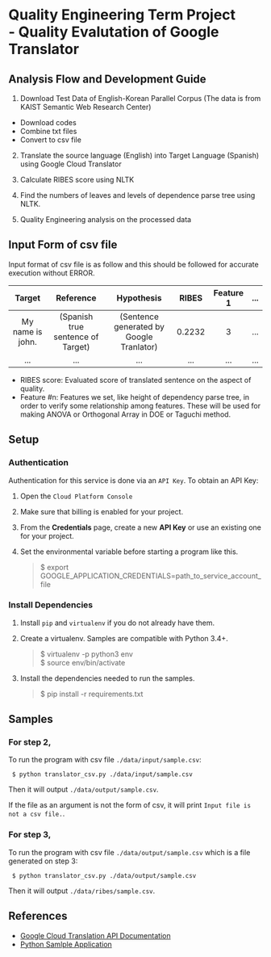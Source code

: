 # Quality Engineering Term Project <br /> - Quality Evalutation of Google Translator


## Analysis Flow and Development Guide

1. Download Test Data of English-Korean Parallel Corpus (The data is from KAIST Semantic Web Research Center)
  * Download codes
  * Combine txt files
  * Convert to csv file

2. Translate the source language (English) into Target Language (Spanish) using Google Cloud Translator

3. Calculate RIBES score using NLTK

4. Find the numbers of leaves and levels of dependence parse tree using NLTK.

5. Quality Engineering analysis on the processed data


## Input Form of csv file
Input format of csv file is as follow and this should be followed for accurate execution without ERROR.

|Target|Reference|Hypothesis|RIBES|Feature 1|...|
|:-:|:-:|:-:|:-:|:-:|:-:|
|My name is john.|(Spanish true sentence of Target)|(Sentence generated by Google Tranlator)|0.2232|3|...|
|...|...|...|...|...|...|

* RIBES score: Evaluated score of translated sentence on the aspect of quality.
* Feature #n: Features we set, like height of dependency parse tree, in order to verify some relationship among features. These will be used for making ANOVA or Orthogonal Array in DOE or Taguchi method.


## Setup

### Authentication

Authentication for this service is done via an `API Key`. To obtain an API Key:

1. Open the `Cloud Platform Console`

2. Make sure that billing is enabled for your project.

3. From the **Credentials** page, create a new **API Key** or use an existing one for your project.

4. Set the environmental variable before starting a program like this.

     > $ export GOOGLE_APPLICATION_CREDENTIALS=path_to_service_account_file

### Install Dependencies

1. Install `pip` and `virtualenv` if you do not already have them.

2. Create a virtualenv. Samples are compatible with Python 3.4+.

     > $ virtualenv -p python3 env <br />
     > $ source env/bin/activate

3. Install the dependencies needed to run the samples.

     > $ pip install -r requirements.txt


## Samples

### For step 2,

To run the program with csv file `./data/input/sample.csv`:

	 $ python translator_csv.py ./data/input/sample.csv

Then it will output `./data/output/sample.csv`.

If the file as an argument is not the form of csv, it will print `Input file is not a csv file.`.

### For step 3,

To run the program with csv file `./data/output/sample.csv` which is a file generated on step 3:

	 $ python translator_csv.py ./data/output/sample.csv

Then it will output `./data/ribes/sample.csv`.


## References

* [Google Cloud Translation API Documentation](https://cloud.google.com/translate/docs/)
* [Python Samlple Application](https://github.com/GoogleCloudPlatform/python-docs-samples/tree/master/translate)

